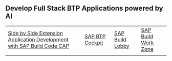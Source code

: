 ## Develop Full Stack BTP Applications powered by AI

|  | | | |
| ----------- | ----------- | ----------- | ----------- |
|[Side by Side Extension Application Development with SAP Build Code CAP](../../build-code-with-ai-capability/README.md) | [SAP BTP Cockpit](https://emea.cockpit.btp.cloud.sap/cockpit/?idp=aviss4yru.accounts.ondemand.com#/globalaccount/6378f0c6-1b1e-4b10-8517-171cbec05c3e/subaccount/6d1d0285-3648-48b6-98af-22e81fc061e3) | [SAP Build Lobby](https://hands-on-build-code-2b7rbjie.eu10.build.cloud.sap/lobby)| [SAP Build Work Zone](https://hands-on-build-code-2b7rbjie.dt.launchpad.cfapps.eu10.hana.ondemand.com/sites#Site-Directory) |
|  | | | |